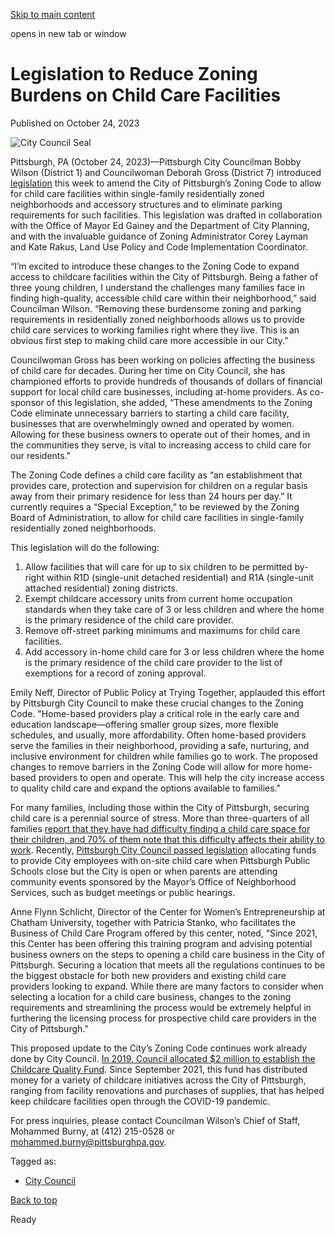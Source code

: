 [Skip to main content](https://www.pittsburghpa.gov/City-Government/City-Council/Districts/Bobby-Wilson-District-1/1-Newsletters-Press-Releases/Councilman-Bobby-Wilson-Introduces-Legislation-to-Reduce-Zoning-Burdens-on-Child-Care-Facilities#main-content)

opens in new tab or window

# Legislation to Reduce Zoning Burdens on Child Care Facilities

Published on October 24, 2023

![City Council Seal](https://www.pittsburghpa.gov/files/assets/city/v/1/city-council/images/15528_city-council-seal.png?dimension=pageimage&w=480)

Pittsburgh, PA (October 24, 2023)—Pittsburgh City Councilman Bobby Wilson (District 1) and Councilwoman Deborah Gross (District 7) introduced [legislation](https://pittsburgh.legistar.com/LegislationDetail.aspx?ID=6391659&GUID=18C6DAEE-F311-4414-A156-37F60191FE03&Options=ID%7CText%7C&Search=child+care&FullText=1) this week to amend the City of Pittsburgh’s Zoning Code to allow for child care facilities within single-family residentially zoned neighborhoods and accessory structures and to eliminate parking requirements for such facilities. This legislation was drafted in collaboration with the Office of Mayor Ed Gainey and the Department of City Planning, and with the invaluable guidance of Zoning Administrator Corey Layman and Kate Rakus, Land Use Policy and Code Implementation Coordinator.

“I’m excited to introduce these changes to the Zoning Code to expand access to childcare facilities within the City of Pittsburgh. Being a father of three young children, I understand the challenges many families face in finding high-quality, accessible child care within their neighborhood,” said Councilman Wilson. “Removing these burdensome zoning and parking requirements in residentially zoned neighborhoods allows us to provide child care services to working families right where they live. This is an obvious first step to making child care more accessible in our City.”

Councilwoman Gross has been working on policies affecting the business of child care for decades. During her time on City Council, she has championed efforts to provide hundreds of thousands of dollars of financial support for local child care businesses, including at-home providers. As co-sponsor of this legislation, she added, “These amendments to the Zoning Code eliminate unnecessary barriers to starting a child care facility, businesses that are overwhelmingly owned and operated by women. Allowing for these business owners to operate out of their homes, and in the communities they serve, is vital to increasing access to child care for our residents."

The Zoning Code defines a child care facility as “an establishment that provides care, protection and supervision for children on a regular basis away from their primary residence for less than 24 hours per day.” It currently requires a “Special Exception,” to be reviewed by the Zoning Board of Administration, to allow for child care facilities in single-family residentially zoned neighborhoods.

This legislation will do the following:

1. Allow facilities that will care for up to six children to be permitted by-right within R1D (single-unit detached residential) and R1A (single-unit attached residential) zoning districts.
2. Exempt childcare accessory units from current home occupation standards when they take care of 3 or less children and where the home is the primary residence of the child care provider.
3. Remove off-street parking minimums and maximums for child care facilities.
4. Add accessory in-home child care for 3 or less children where the home is the primary residence of the child care provider to the list of exemptions for a record of zoning approval.

Emily Neff, Director of Public Policy at Trying Together, applauded this effort by Pittsburgh City Council to make these crucial changes to the Zoning Code. "Home-based providers play a critical role in the early care and education landscape—offering smaller group sizes, more flexible schedules, and usually, more affordability. Often home-based providers serve the families in their neighborhood, providing a safe, nurturing, and inclusive environment for children while families go to work. The proposed changes to remove barriers in the Zoning Code will allow for more home-based providers to open and operate. This will help the city increase access to quality child care and expand the options available to families."

For many families, including those within the City of Pittsburgh, securing child care is a perennial source of stress. More than three-quarters of all families [report that they have had difficulty finding a child care space for their children, and 70% of them note that this difficulty affects their ability to work](https://info.childcareaware.org/hubfs/Fall%20Report%2023%20-%20Catalyzing%20Growth%20-%20Using%20Data%20to%20Change%20Child%20Care%20(FINAL).pdf). Recently, [Pittsburgh City Council passed legislation](https://pittsburgh.legistar.com/LegislationDetail.aspx?ID=6361480&GUID=37E59092-88DC-4BEB-A132-19BC591A9EB7&Options=ID%7cText%7c&Search=childcare) allocating funds to provide City employees with on-site child care when Pittsburgh Public Schools close but the City is open or when parents are attending community events sponsored by the Mayor’s Office of Neighborhood Services, such as budget meetings or public hearings.

Anne Flynn Schlicht, Director of the Center for Women’s Entrepreneurship at Chatham University, together with Patricia Stanko, who facilitates the Business of Child Care Program offered by this center, noted, “Since 2021, this Center has been offering this training program and advising potential business owners on the steps to opening a child care business in the City of Pittsburgh. Securing a location that meets all the regulations continues to be the biggest obstacle for both new providers and existing child care providers looking to expand. While there are many factors to consider when selecting a location for a child care business, changes to the zoning requirements and streamlining the process would be extremely helpful in furthering the licensing process for prospective child care providers in the City of Pittsburgh.”

This proposed update to the City’s Zoning Code continues work already done by City Council. [In 2019, Council allocated $2 million to establish the Childcare Quality Fund](https://triblive.com/local/pittsburgh-allegheny/pittsburgh-creates-2-million-fund-to-improve-childcare-centers-citywide/). Since September 2021, this fund has distributed money for a variety of childcare initiatives across the City of Pittsburgh, ranging from facility renovations and purchases of supplies, that has helped keep childcare facilities open through the COVID-19 pandemic.

For press inquiries, please contact Councilman Wilson’s Chief of Staff, Mohammed Burny, at (412) 215-0528 or [mohammed.burny@pittsburghpa.gov](mailto:mohammed.burny@pittsburghpa.gov).

Tagged as:

- [City Council](https://www.pittsburghpa.gov/News-articles?dlv_OC%20CL%20City%20News%20Listing=(dd_OC%20News%20Categories=City%20Council))

[Back to top](https://www.pittsburghpa.gov/City-Government/City-Council/Districts/Bobby-Wilson-District-1/1-Newsletters-Press-Releases/Councilman-Bobby-Wilson-Introduces-Legislation-to-Reduce-Zoning-Burdens-on-Child-Care-Facilities#body-top)

Ready
